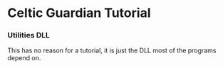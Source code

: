 # Celtic Guardian Tutorial

### Utilities DLL
This has no reason for a tutorial, it is just the DLL most of the programs depend on.